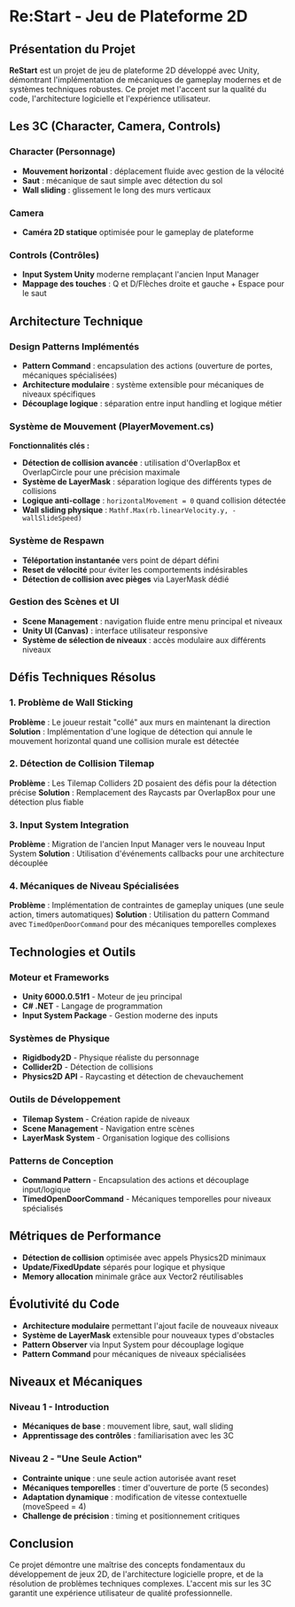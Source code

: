 # Re:Start - Jeu de Plateforme 2D

## Présentation du Projet
**ReStart** est un projet de jeu de plateforme 2D développé avec Unity, démontrant l'implémentation de mécaniques de gameplay modernes et de systèmes techniques robustes. Ce projet met l'accent sur la qualité du code, l'architecture logicielle et l'expérience utilisateur.

## Les 3C (Character, Camera, Controls)

### Character (Personnage)
- **Mouvement horizontal** : déplacement fluide avec gestion de la vélocité
- **Saut** : mécanique de saut simple avec détection du sol
- **Wall sliding** : glissement le long des murs verticaux

### Camera
- **Caméra 2D statique** optimisée pour le gameplay de plateforme

### Controls (Contrôles)
- **Input System Unity** moderne remplaçant l'ancien Input Manager
- **Mappage des touches** : Q et D/Flèches droite et gauche + Espace pour le saut

## Architecture Technique

### Design Patterns Implémentés
- **Pattern Command** : encapsulation des actions (ouverture de portes, mécaniques spécialisées)
- **Architecture modulaire** : système extensible pour mécaniques de niveaux spécifiques
- **Découplage logique** : séparation entre input handling et logique métier

### Système de Mouvement (PlayerMovement.cs)

**Fonctionnalités clés :**
- **Détection de collision avancée** : utilisation d'OverlapBox et OverlapCircle pour une précision maximale
- **Système de LayerMask** : séparation logique des différents types de collisions
- **Logique anti-collage** : `horizontalMovement = 0` quand collision détectée
- **Wall sliding physique** : `Mathf.Max(rb.linearVelocity.y, -wallSlideSpeed)`

### Système de Respawn
- **Téléportation instantanée** vers point de départ défini
- **Reset de vélocité** pour éviter les comportements indésirables
- **Détection de collision avec pièges** via LayerMask dédié

### Gestion des Scènes et UI
- **Scene Management** : navigation fluide entre menu principal et niveaux
- **Unity UI (Canvas)** : interface utilisateur responsive
- **Système de sélection de niveaux** : accès modulaire aux différents niveaux

## Défis Techniques Résolus

### 1. Problème de Wall Sticking
**Problème** : Le joueur restait "collé" aux murs en maintenant la direction
**Solution** : Implémentation d'une logique de détection qui annule le mouvement horizontal quand une collision murale est détectée

### 2. Détection de Collision Tilemap
**Problème** : Les Tilemap Colliders 2D posaient des défis pour la détection précise
**Solution** : Remplacement des Raycasts par OverlapBox pour une détection plus fiable

### 3. Input System Integration
**Problème** : Migration de l'ancien Input Manager vers le nouveau Input System
**Solution** : Utilisation d'événements callbacks pour une architecture découplée

### 4. Mécaniques de Niveau Spécialisées
**Problème** : Implémentation de contraintes de gameplay uniques (une seule action, timers automatiques)
**Solution** : Utilisation du pattern Command avec `TimedOpenDoorCommand` pour des mécaniques temporelles complexes

## Technologies et Outils

### Moteur et Frameworks
- **Unity 6000.0.51f1** - Moteur de jeu principal
- **C# .NET** - Langage de programmation
- **Input System Package** - Gestion moderne des inputs

### Systèmes de Physique
- **Rigidbody2D** - Physique réaliste du personnage
- **Collider2D** - Détection de collisions
- **Physics2D API** - Raycasting et détection de chevauchement

### Outils de Développement
- **Tilemap System** - Création rapide de niveaux
- **Scene Management** - Navigation entre scènes
- **LayerMask System** - Organisation logique des collisions

### Patterns de Conception
- **Command Pattern** - Encapsulation des actions et découplage input/logique
- **TimedOpenDoorCommand** - Mécaniques temporelles pour niveaux spécialisés

## Métriques de Performance
- **Détection de collision** optimisée avec appels Physics2D minimaux
- **Update/FixedUpdate** séparés pour logique et physique
- **Memory allocation** minimale grâce aux Vector2 réutilisables

## Évolutivité du Code
- **Architecture modulaire** permettant l'ajout facile de nouveaux niveaux
- **Système de LayerMask** extensible pour nouveaux types d'obstacles
- **Pattern Observer** via Input System pour découplage logique
- **Pattern Command** pour mécaniques de niveaux spécialisées

## Niveaux et Mécaniques

### Niveau 1 - Introduction
- **Mécaniques de base** : mouvement libre, saut, wall sliding
- **Apprentissage des contrôles** : familiarisation avec les 3C

### Niveau 2 - "Une Seule Action"
- **Contrainte unique** : une seule action autorisée avant reset
- **Mécaniques temporelles** : timer d'ouverture de porte (5 secondes)
- **Adaptation dynamique** : modification de vitesse contextuelle (moveSpeed = 4)
- **Challenge de précision** : timing et positionnement critiques

## Conclusion
Ce projet démontre une maîtrise des concepts fondamentaux du développement de jeux 2D, de l'architecture logicielle propre, et de la résolution de problèmes techniques complexes. L'accent mis sur les 3C garantit une expérience utilisateur de qualité professionnelle.